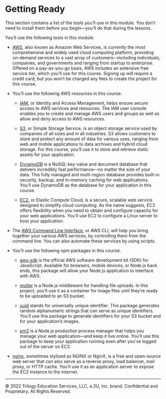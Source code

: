 # Getting Ready

This section contains a list of the tools you’ll use in this module. You don’t need to install them before you begin—you’ll do that during the lessons.

You’ll use the following tools in this module:

* [AWS](https://aws.amazon.com/), also known as Amazon Web Services, is currently the most comprehensive and widely used cloud computing platform, providing on-demand services to a vast array of customers—including individuals, companies, and governments and ranging from startup to enterprise. Offered on a pay-as-you-go basis, AWS includes an extensive free service tier, which you’ll use for this course. Signing up will require a credit card, but you won’t be charged any fees to create the project for this course.

* You’ll use the following AWS resources in this course:

    * [IAM](https://aws.amazon.com/iam/), or Identity and Access Management, helps ensure secure access to AWS services and resources. The IAM user console enables you to create and manage AWS users and groups as well as allow and deny access to AWS resources.

    * [S3](https://aws.amazon.com/s3/), or Simple Storage Service, is an object storage service used by companies of all sizes and in all industries. S3 allows customers to store and protect any amount of data for various uses, ranging from web and mobile applications to data archives and hybrid cloud storage. For this course, you’ll use it to store and retrieve static assets for your application.

    * [DynamoDB](https://aws.amazon.com/dynamodb/) is a NoSQL key-value and document database that delivers incredibly fast performance—no matter the size of your data. This fully managed and multi-region database provides built-in security, backup, and in-memory caching for web applications. You’ll use DynamoDB as the database for your application in this course.

    * [EC2](https://aws.amazon.com/ec2/), or Elastic Compute Cloud, is a secure, scalable web service designed to simplify cloud computing. As the name suggests, EC2 offers flexibility when you need to obtain and configure capacity for your web applications. You’ll use EC2 to configure a Linux server to host your application.

* The [AWS Command Line Interface](https://aws.amazon.com/cli/), or AWS CLI, will help you bring together your various AWS services, by controlling them from the command line. You can also automate these services by using scripts.

* You’ll use the following npm packages in this course:

    * [aws-sdk](https://www.npmjs.com/package/aws-sdk) is the official AWS software development kit (SDK) for JavaScript. Available for browsers, mobile devices, or Node.js back ends, this package will allow your Node.js application to interface with AWS.

    * [multer](https://www.npmjs.com/package/multer) is a Node.js middleware for handling file uploads. In this project, you’ll use it as a container for image files until they’re ready to be uploaded to an S3 bucket.

    * [uuid](https://www.npmjs.com/package/uuid) stands for universally unique identifier. This package generates random alphanumeric strings that can serve as unique identifiers. You’ll use this package to generate identifiers for your S3 bucket and for your application’s images.

    * [pm2](https://www.npmjs.com/package/pm2) is a Node.js production process manager that helps you manage your web application—and keep it live online. You’ll use this package to keep your application running even after you’ve logged out of the server on EC2.

* [nginx](https://www.nginx.com/), sometimes stylized as NGINX or NginX, is a free and open-source web server that can also serve as a reverse proxy, load balancer, mail proxy, or HTTP cache. You’ll use it as an application server to expose the EC2 instance to the internet.

---
© 2022 Trilogy Education Services, LLC, a 2U, Inc. brand. Confidential and Proprietary. All Rights Reserved.